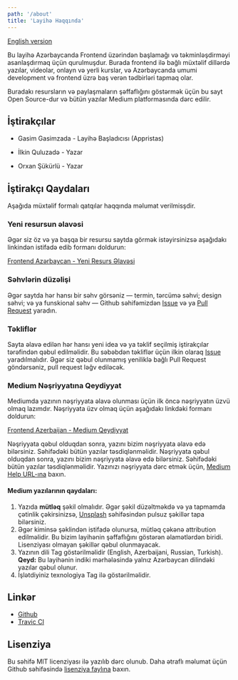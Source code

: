 ```yaml
---
path: '/about'
title: 'Layihə Haqqında'
---
```


[English version](https://github.com/appristas/frontend.az/blob/master/README.md)

Bu layihə Azərbaycanda Frontend üzərindən başlamağı və təkminləşdirməyi asanlaşdırmaq üçün qurulmuşdur. Burada frontend ilə bağlı müxtəlif dillərdə yazılar, videolar, onlayn və yerli kurslar, və Azərbaycanda umumi development və frontend üzrə baş verən tədbirləri tapmaq olar.

Buradakı resursların və paylaşmaların şəffaflığını göstərmək üçün bu sayt Open Source-dur və bütün yazılar Medium platformasında dərc edilir.

## İştirakçılar

-   Gasim Gasimzada - Layihə Başladıcısı (Appristas)

-   İlkin Quluzadə - Yazar

-   Orxan Şükürlü - Yazar

## İştirakçı Qaydaları

Aşağıda müxtəlif formalı qatqılar haqqında məlumat verilmisşdir.

### Yeni resursun əlavəsi

Əgər siz öz və ya başqa bir resursu saytda görmək istəyirsinizsə aşağıdakı linkindən istifadə edib formanı doldurun:

[Frontend Azərbaycan - Yeni Resurs Əlavəsi](https://docs.google.com/forms/d/e/1FAIpQLSchkHEKzo1ptX_64LdigSYnsTscVRL_BCSVsbrXTdBZAphk-A/viewform)

### Səhvlərin düzəlişi

Əgər saytda hər hansı bir səhv görsəniz — termin, tərcümə səhvi; design səhvi; və ya funskional səhv — Github səhifəmizdən [Issue](https://github.com/appristas/frontend.az/issues) və ya [Pull Request](https://github.com/appristas/frontend.az/pulls) yaradın.

### Təkliflər

Sayta əlavə edilən hər hansı yeni idea və ya təklif seçilmiş iştirakçılar tərəfindən qəbul edilməlidir. Bu səbəbdən təkliflər üçün ilkin olaraq [Issue](https://github.com/appristas/frontend.az/issues) yaradılmalıdır. Əgər siz qəbul olunmamış yeniliklə bağlı Pull Request göndərsəniz, pull request ləğv ediləcək.

### Medium Nəşriyyatına Qeydiyyat

Mediumda yazının nəşriyyata əlavə olunması üçün ilk öncə nəşriyyatın üzvü olmaq lazımdır. Nəşriyyata üzv olmaq üçün aşağıdakı linkdəki formanı doldurun:

[Frontend Azerbaijan - Medium Qeydiyyat](https://docs.google.com/forms/d/e/1FAIpQLSeQkp8PyHC2TLdmw0ngBhC6DoiTzVDC9XzRsoN89xKkyAOI2A/viewform)

Nəşriyyata qəbul olduqdan sonra, yazını bizim nəşriyyata əlavə edə bilərsiniz. Səhifədəki bütün yazılar təsdiqlənməlidir. Nəşriyyata qəbul olduqdan sonra, yazını bizim nəşriyyata əlavə edə bilərsiniz. Səhifədəki bütün yazılar təsdiqlənməlidir. Yazınızı nəşriyyata dərc etmək üçün, [Medium Help URL-ına](https://help.medium.com/hc/en-us/articles/213904978-Add-draft-or-post-to-publication) baxın.

#### Medium yazılarının qaydaları:

1. Yazıda **mütləq** şəkil olmalıdır. Əgər şəkil düzəltməkdə və ya tapmamda çətinlik çəkirsinizsə, [Unsplash](https://www.unsplash.com) səhifəsindən pulsuz şəkillər tapa bilərsiniz.
2. Əgər kiminsə şəklindən istifadə olunursa, mütləq çəkənə attribution edilməlidir. Bu bizim layihənin şəffaflığını göstərən əlamətlərdən biridi. Lisenziyası olmayan şəkillər qəbul olunmayacak.
3. Yazının dili Tag göstərilməlidir (English, Azerbaijani, Russian, Turkish). **Qeyd:** Bu layihənin indiki mərhələsində yalnız Azərbaycan dilindəki yazılar qəbul olunur.
4. İşlətdiyiniz texnologiya Tag ilə göstərilməlidir.

## Linkər

-   [Github](https://github.com/appristas/frontend.az)
-   [Travic CI](https://travis-ci.org/appristas/frontend.az)

## Lisenziya

Bu səhifə MIT licenziyası ilə yazılıb dərc olunub. Daha ətraflı məlumat üçün Github səhifəsində [lisenziya faylına](https://github.com/appristas/frontend.az/blob/master/LICENSE) baxın.
